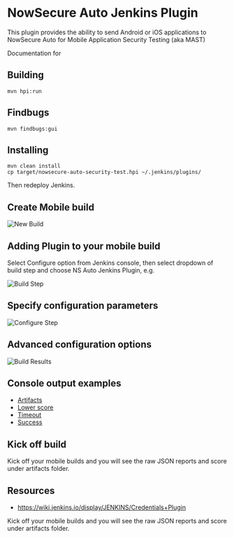 # NowSecure Auto Jenkins Plugin

This plugin provides the ability to send Android or iOS applications to NowSecure Auto for Mobile Application Security Testing (aka MAST)

Documentation for 


## Building
```
mvn hpi:run
```

## Findbugs
```
mvn findbugs:gui
```

## Installing
```
mvn clean install
cp target/nowsecure-auto-security-test.hpi ~/.jenkins/plugins/
```
Then redeploy Jenkins.

## Create Mobile build

![New Build](https://github.com/nowsecure/auto-jenkins-plugin/blob/master/images/jenkins1.png)

## Adding Plugin to your mobile build

Select Configure option from Jenkins console, then select dropdown of build step and choose NS Auto Jenkins Plugin, e.g.

![Build Step](https://github.com/nowsecure/auto-jenkins-plugin/blob/master/images/jenkins2.png)

## Specify configuration parameters

![Configure Step](https://github.com/nowsecure/auto-jenkins-plugin/blob/master/images/jenkins3.png)


## Advanced configuration options

![Build Results](https://github.com/nowsecure/auto-jenkins-plugin/blob/master/images/jenkins4.png)

## Console output examples

- [Artifacts](https://github.com/nowsecure/auto-jenkins-plugin/blob/master/images/jenkins_artifacts.pdf)
- [Lower score](https://github.com/nowsecure/auto-jenkins-plugin/blob/master/images/jenkins_console_lower_score.pdf)
- [Timeout](https://github.com/nowsecure/auto-jenkins-plugin/blob/master/images/jenkins_console_timeout.pdf)
- [Success](https://github.com/nowsecure/auto-jenkins-plugin/blob/master/images/jenkins_console_success.pdf)

## Kick off build

Kick off your mobile builds and you will see the raw JSON reports and score under artifacts folder.

## Resources
- https://wiki.jenkins.io/display/JENKINS/Credentials+Plugin


Kick off your mobile builds and you will see the raw JSON reports and score under artifacts folder.

